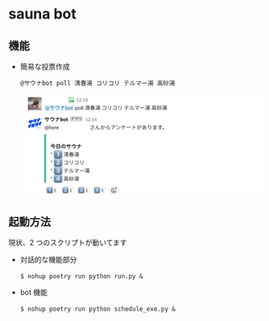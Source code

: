 # sauna bot

## 機能

- 簡易な投票作成
  ```
  @サウナbot poll 清春湯 コリコリ テルマー湯 高砂湯
  ```
  ![](fig/slack_ex1.png)

## 起動方法

現状、2 つのスクリプトが動いてます

- 対話的な機能部分

  `$ nohup poetry run python run.py &`

- bot 機能

  `$ nohup poetry run python schedule_exe.py &`
